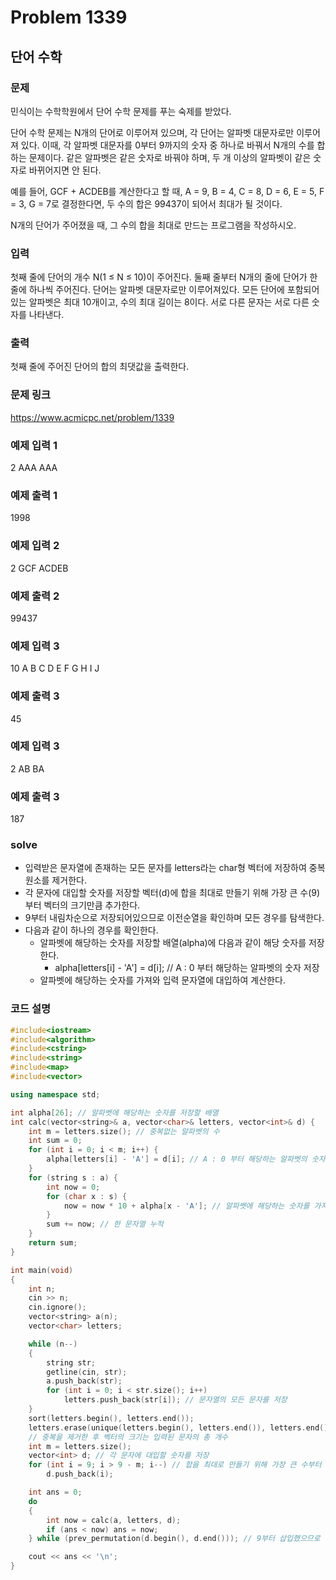 # Problem 1339

## 단어 수학

### 문제
민식이는 수학학원에서 단어 수학 문제를 푸는 숙제를 받았다.

단어 수학 문제는 N개의 단어로 이루어져 있으며, 각 단어는 알파벳 대문자로만 이루어져 있다. 이때, 각 알파벳 대문자를 0부터 9까지의 숫자 중 하나로 바꿔서 N개의 수를 합하는 문제이다. 같은 알파벳은 같은 숫자로 바꿔야 하며, 두 개 이상의 알파벳이 같은 숫자로 바뀌어지면 안 된다.

예를 들어, GCF + ACDEB를 계산한다고 할 때, A = 9, B = 4, C = 8, D = 6, E = 5, F = 3, G = 7로 결정한다면, 두 수의 합은 99437이 되어서 최대가 될 것이다.

N개의 단어가 주어졌을 때, 그 수의 합을 최대로 만드는 프로그램을 작성하시오.

### 입력
첫째 줄에 단어의 개수 N(1 ≤ N ≤ 10)이 주어진다. 둘째 줄부터 N개의 줄에 단어가 한 줄에 하나씩 주어진다. 단어는 알파벳 대문자로만 이루어져있다. 모든 단어에 포함되어 있는 알파벳은 최대 10개이고, 수의 최대 길이는 8이다. 서로 다른 문자는 서로 다른 숫자를 나타낸다.

### 출력
첫째 줄에 주어진 단어의 합의 최댓값을 출력한다.

### 문제 링크
<https://www.acmicpc.net/problem/1339>

### 예제 입력 1
2
AAA
AAA

### 예제 출력 1
1998

### 예제 입력 2
2
GCF
ACDEB

### 예제 출력 2
99437

### 예제 입력 3
10
A
B
C
D
E
F
G
H
I
J

### 예제 출력 3
45

### 예제 입력 3
2
AB
BA

### 예제 출력 3
187

### solve
- 입력받은 문자열에 존재하는 모든 문자를 letters라는 char형 벡터에 저장하여 중복 원소를 제거한다.
- 각 문자에 대입할 숫자를 저장할 벡터(d)에 합을 최대로 만들기 위해 가장 큰 수(9)부터 벡터의 크기만큼 추가한다.
- 9부터 내림차순으로 저장되어있으므로 이전순열을 확인하며 모든 경우를 탐색한다.
- 다음과 같이 하나의 경우를 확인한다.
  - 알파벳에 해당하는 숫자를 저장할 배열(alpha)에 다음과 같이 해당 숫자를 저장한다.
    - alpha[letters[i] - 'A'] = d[i]; // A : 0 부터 해당하는 알파벳의 숫자 저장
  - 알파벳에 해당하는 숫자를 가져와 입력 문자열에 대입하여 계산한다.

### 코드 설명
```C++
#include<iostream>
#include<algorithm>
#include<cstring>
#include<string>
#include<map>
#include<vector>

using namespace std;

int alpha[26]; // 알파벳에 해당하는 숫자를 저장할 배열
int calc(vector<string>& a, vector<char>& letters, vector<int>& d) {
	int m = letters.size(); // 중복없는 알파벳의 수
	int sum = 0;
	for (int i = 0; i < m; i++) {
		alpha[letters[i] - 'A'] = d[i]; // A : 0 부터 해당하는 알파벳의 숫자 저장
	}
	for (string s : a) {
		int now = 0;
		for (char x : s) {
			now = now * 10 + alpha[x - 'A']; // 알파벳에 해당하는 숫자를 가져와 계산
		}
		sum += now; // 한 문자열 누적
	}
	return sum;
}

int main(void)
{
	int n;
	cin >> n;
	cin.ignore();
	vector<string> a(n);
	vector<char> letters;

	while (n--)
	{
		string str;
		getline(cin, str);
		a.push_back(str);		
		for (int i = 0; i < str.size(); i++)
			letters.push_back(str[i]); // 문자열의 모든 문자를 저장
	}
	sort(letters.begin(), letters.end());
	letters.erase(unique(letters.begin(), letters.end()), letters.end()); // 벡터의 중복 원소 제거
	// 중복을 제거한 후 벡터의 크기는 입력된 문자의 총 개수
	int m = letters.size();
	vector<int> d; // 각 문자에 대입할 숫자를 저장
	for (int i = 9; i > 9 - m; i--) // 합을 최대로 만들기 위해 가장 큰 수부터 벡터의 크기만큼 추가
		d.push_back(i);

	int ans = 0;
	do
	{
		int now = calc(a, letters, d);
		if (ans < now) ans = now;
	} while (prev_permutation(d.begin(), d.end())); // 9부터 삽입했으므로 이전 순열을 확인

	cout << ans << '\n';
}

```
